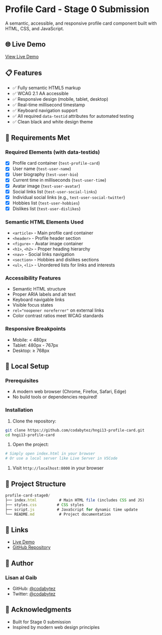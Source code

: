 # Profile Card - Stage 0 Submission

A semantic, accessible, and responsive profile card component built with HTML, CSS, and JavaScript.

## 🌐 Live Demo

[View Live Demo](https://hngi13-profile-card.vercel.app)

## 📋 Features

- ✅ Fully semantic HTML5 markup
- ✅ WCAG 2.1 AA accessible
- ✅ Responsive design (mobile, tablet, desktop)
- ✅ Real-time millisecond timestamp
- ✅ Keyboard navigation support
- ✅ All required `data-testid` attributes for automated testing
- ✅ Clean black and white design theme

## 🎯 Requirements Met

### Required Elements (with data-testids)

- [x] Profile card container (`test-profile-card`)
- [x] User name (`test-user-name`)
- [x] User biography (`test-user-bio`)
- [x] Current time in milliseconds (`test-user-time`)
- [x] Avatar image (`test-user-avatar`)
- [x] Social links list (`test-user-social-links`)
- [x] Individual social links (e.g., `test-user-social-twitter`)
- [x] Hobbies list (`test-user-hobbies`)
- [x] Dislikes list (`test-user-dislikes`)

### Semantic HTML Elements Used

- `<article>` - Main profile card container
- `<header>` - Profile header section
- `<figure>` - Avatar image container
- `<h1>`, `<h2>` - Proper heading hierarchy
- `<nav>` - Social links navigation
- `<section>` - Hobbies and dislikes sections
- `<ul>`, `<li>` - Unordered lists for links and interests

### Accessibility Features

- Semantic HTML structure
- Proper ARIA labels and alt text
- Keyboard navigable links
- Visible focus states
- `rel="noopener noreferrer"` on external links
- Color contrast ratios meet WCAG standards

### Responsive Breakpoints

- Mobile: < 480px
- Tablet: 480px - 767px
- Desktop: ≥ 768px

## 🚀 Local Setup

### Prerequisites

- A modern web browser (Chrome, Firefox, Safari, Edge)
- No build tools or dependencies required!

### Installation

1. Clone the repository:

```bash
git clone https://github.com/codabytez/hngi13-profile-card.git
cd hngi13-profile-card
```

1. Open the project:

```bash
# Simply open index.html in your browser
# Or use a local server like Live Server in VSCode
```

1. Visit `http://localhost:8000` in your browser

## 📁 Project Structure

```javascript
profile-card-stage0/
├── index.html          # Main HTML file (includes CSS and JS)
├── styles.css         # CSS styles
├── script.js          # JavaScript for dynamic time update
└── README.md           # Project documentation
```

## 🔗 Links

- [Live Demo](https://hngi13-profile-card.vercel.app)
- [GitHub Repository](https://github.com/codabytez/hngi13-profile-card)

## 👤 Author

### Lisan al Gaib

- GitHub: [@codabytez](https://github.com/codabytez)
- Twitter: [@codabytez](https://twitter.com/codabytez)

## 🙏 Acknowledgments

- Built for Stage 0 submission
- Inspired by modern web design principles
